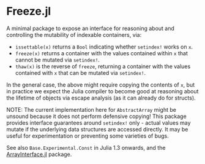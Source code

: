 # Freeze.jl

A minimal package to expose an interface for reasoning about and controlling the mutability
of indexable containers, via:

 * `issettable(x)` returns a `Bool` indicating whether `setindex!` works on `x`.
 * `freeze(x)` returns a container with the values contained within `x` that cannot be mutated via `setindex!`.
 * `thaw(x)` is the reverse of `freeze`, returning a container with the values contained with `x` that can be mutated via `setindex!`.

In the general case, the above might require copying the contents of `x`, but in practice we
expect the Julia compiler to become good at reasoning about the lifetime of objects via escape
analysis (as it can already do for structs). 

NOTE: The current implementation here for `AbstractArray` might be unsound because it does not perform defensive copying! This package provides interface guarantees around `setindex!` only - actual values may mutate if the underlying data structures are accessed directly. It may be useful for experimentation or preventing some varieties of bugs.

See also `Base.Experimental.Const` in Julia 1.3 onwards, and the [ArrayInterface.jl](https://github.com/SciML/ArrayInterface.jl) package.